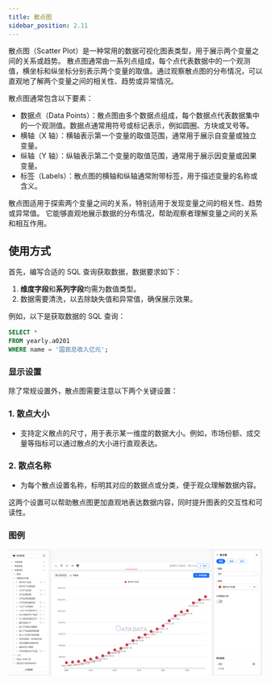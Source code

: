 ```yaml
---
title: 散点图
sidebar_position: 2.11
---
```


散点图（Scatter Plot）是一种常用的数据可视化图表类型，用于展示两个变量之间的关系或趋势。
散点图通常由一系列点组成，每个点代表数据中的一个观测值，横坐标和纵坐标分别表示两个变量的取值。通过观察散点图的分布情况，可以直观地了解两个变量之间的相关性、趋势或异常情况。

散点图通常包含以下要素：

- 数据点（Data Points）：散点图由多个数据点组成，每个数据点代表数据集中的一个观测值。数据点通常用符号或标记表示，例如圆圈、方块或叉号等。
- 横轴（X 轴）：横轴表示第一个变量的取值范围，通常用于展示自变量或独立变量。
- 纵轴（Y 轴）：纵轴表示第二个变量的取值范围，通常用于展示因变量或因果变量。
- 标签（Labels）：散点图的横轴和纵轴通常附带标签，用于描述变量的名称或含义。

散点图适用于探索两个变量之间的关系，特别适用于发现变量之间的相关性、趋势或异常值。
它能够直观地展示数据的分布情况，帮助观察者理解变量之间的关系和相互作用。


## 使用方式

首先，编写合适的 SQL 查询获取数据，数据要求如下：

1. **维度字段**和**系列字段**均需为数值类型。  
2. 数据需要清洗，以去除缺失值和异常值，确保展示效果。  

例如，以下是获取数据的 SQL 查询：

```sql
SELECT * 
FROM yearly.a0201 
WHERE name = '国民总收入亿元';
```

### 显示设置

除了常规设置外，散点图需要注意以下两个关键设置：

### 1. **散点大小**
   - 支持定义散点的尺寸，用于表示某一维度的数据大小。例如，市场份额、成交量等指标可以通过散点的大小进行直观表达。

### 2. **散点名称**
   - 为每个散点设置名称，标明其对应的数据点或分类，便于观众理解数据内容。

这两个设置可以帮助散点图更加直观地表达数据内容，同时提升图表的交互性和可读性。



### 图例

![散点图](./scatter.png)
